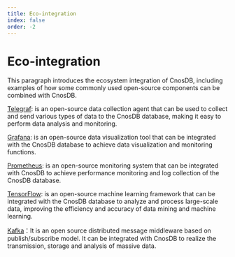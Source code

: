 ```yaml
---
title: Eco-integration
index: false
order: -2
---
```


# Eco-integration

This paragraph introduces the ecosystem integration of CnosDB, including examples of how some commonly used open-source components can be combined with CnosDB.

[Telegraf](./collect/telegraf): is an open-source data collection agent that can be used to collect and send various types of data to the CnosDB database, making it easy to perform data analysis and monitoring.

[Grafana](./visualization/grafana): is an open-source data visualization tool that can be integrated with the CnosDB database to achieve data visualization and monitoring functions.

[Prometheus](./collect/prometheus): is an open-source monitoring system that can be integrated with CnosDB to achieve performance monitoring and log collection of the CnosDB database.

[TensorFlow](./ml/tensorflow): is an open-source machine learning framework that can be integrated with the CnosDB database to analyze and process large-scale data, improving the efficiency and accuracy of data mining and machine learning.

[Kafka](./middleware/kafka)：It is an open source distributed message middleware based on publish/subscribe model. It can be integrated with CnosDB to realize the transmission, storage and analysis of massive data.

